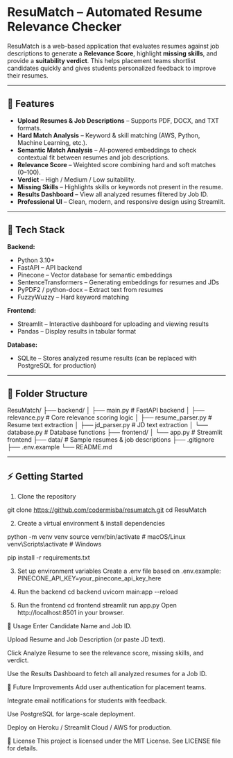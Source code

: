 # ResuMatch – Automated Resume Relevance Checker

ResuMatch is a web-based application that evaluates resumes against job descriptions to generate a **Relevance Score**, highlight **missing skills**, and provide a **suitability verdict**. This helps placement teams shortlist candidates quickly and gives students personalized feedback to improve their resumes.

---

## 🚀 Features

- **Upload Resumes & Job Descriptions** – Supports PDF, DOCX, and TXT formats.
- **Hard Match Analysis** – Keyword & skill matching (AWS, Python, Machine Learning, etc.).
- **Semantic Match Analysis** – AI-powered embeddings to check contextual fit between resumes and job descriptions.
- **Relevance Score** – Weighted score combining hard and soft matches (0–100).
- **Verdict** – High / Medium / Low suitability.
- **Missing Skills** – Highlights skills or keywords not present in the resume.
- **Results Dashboard** – View all analyzed resumes filtered by Job ID.
- **Professional UI** – Clean, modern, and responsive design using Streamlit.

---

## 🧰 Tech Stack

**Backend:**

- Python 3.10+
- FastAPI – API backend
- Pinecone – Vector database for semantic embeddings
- SentenceTransformers – Generating embeddings for resumes and JDs
- PyPDF2 / python-docx – Extract text from resumes
- FuzzyWuzzy – Hard keyword matching

**Frontend:**

- Streamlit – Interactive dashboard for uploading and viewing results
- Pandas – Display results in tabular format

**Database:**

- SQLite – Stores analyzed resume results (can be replaced with PostgreSQL for production)

---

## 📂 Folder Structure

ResuMatch/
├── backend/
│ ├── main.py # FastAPI backend
│ ├── relevance.py # Core relevance scoring logic
│ ├── resume_parser.py # Resume text extraction
│ ├── jd_parser.py # JD text extraction
│ └── database.py # Database functions
├── frontend/
│ └── app.py # Streamlit frontend
├── data/ # Sample resumes & job descriptions
├── .gitignore
├── .env.example
└── README.md

---

## ⚡ Getting Started
1. Clone the repository

git clone https://github.com/codermisba/resumatch.git
cd ResuMatch

2. Create a virtual environment & install dependencies

python -m venv venv
source venv/bin/activate   # macOS/Linux
venv\Scripts\activate      # Windows

pip install -r requirements.txt

3. Set up environment variables
Create a .env file based on .env.example:
PINECONE_API_KEY=your_pinecone_api_key_here

4. Run the backend
cd backend
uvicorn main:app --reload

5. Run the frontend
cd frontend
streamlit run app.py
Open http://localhost:8501 in your browser.

📝 Usage
Enter Candidate Name and Job ID.

Upload Resume and Job Description (or paste JD text).

Click Analyze Resume to see the relevance score, missing skills, and verdict.

Use the Results Dashboard to fetch all analyzed resumes for a Job ID.

🌟 Future Improvements
Add user authentication for placement teams.

Integrate email notifications for students with feedback.

Use PostgreSQL for large-scale deployment.

Deploy on Heroku / Streamlit Cloud / AWS for production.

📄 License
This project is licensed under the MIT License. See LICENSE file for details.
